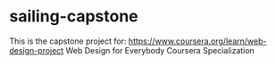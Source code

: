 # sailing-capstone

This is the capstone project for:
      https://www.coursera.org/learn/web-design-project
      Web Design for Everybody
      Coursera Specialization
